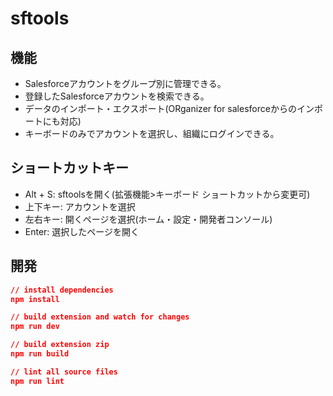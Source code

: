 # sftools
## 機能
- Salesforceアカウントをグループ別に管理できる。
- 登録したSalesforceアカウントを検索できる。
- データのインポート・エクスポート(ORganizer for salesforceからのインポートにも対応)
- キーボードのみでアカウントを選択し、組織にログインできる。

## ショートカットキー
- Alt + S: sftoolsを開く(拡張機能>キーボード ショートカットから変更可)
- 上下キー: アカウントを選択
- 左右キー: 開くページを選択(ホーム・設定・開発者コンソール)
- Enter: 選択したページを開く

## 開発

```json
// install dependencies
npm install

// build extension and watch for changes
npm run dev

// build extension zip
npm run build

// lint all source files
npm run lint
```